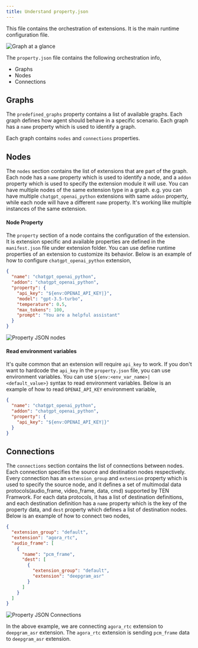 ```yaml
---
title: Understand property.json
---
```


This file contains the orchestration of extensions. It is the main runtime configuration file.

![Graph at a glance](https://ten-framework-assets.s3.amazonaws.com/doc-assets/graph_at_a_glance.png?raw=true)

The `property.json` file contains the following orchestration info,

- Graphs
- Nodes
- Connections

## Graphs

The `predefined_graphs` property contains a list of available graphs. Each graph defines how agent should behave in a specific scenario. Each graph has a `name` property which is used to identify a graph.

Each graph contains `nodes` and `connections` properties.

## Nodes

The `nodes` section contains the list of extensions that are part of the graph. Each node has a `name` property which is used to identify a node, and a `addon` property which is used to specify the extension module it will use. You can have multiple nodes of the same extension type in a graph. e.g. you can have multiple `chatgpt_openai_python` extensions with same `addon` property, while each node will have a different `name` property. It's working like multiple instances of the same extension.

#### Node Property

The `property` section of a node contains the configuration of the extension. It is extension specific and available properties are defined in the `manifest.json` file under extension folder. You can use define runtime properties of an extension to customize its behavior. Below is an example of how to configure `chatgpt_openai_python` extension,

```json
{
  "name": "chatgpt_openai_python",
  "addon": "chatgpt_openai_python",
  "property": {
    "api_key": "${env:OPENAI_API_KEY|}",
    "model": "gpt-3.5-turbo",
    "temperature": 0.5,
    "max_tokens": 100,
    "prompt": "You are a helpful assistant"
  }
}
```

![Property JSON nodes](https://ten-framework-assets.s3.amazonaws.com/doc-assets/property_json_connections.png?raw=true)

#### Read environment variables

It's quite common that an extension will require `api_key` to work. If you don't want to hardcode the `api_key` in the `property.json` file, you can use environment variables. You can use `${env:<env_var_name>|<default_value>}` syntax to read environment variables. Below is an example of how to read `OPENAI_API_KEY` environment variable,

```json
{
  "name": "chatgpt_openai_python",
  "addon": "chatgpt_openai_python",
  "property": {
    "api_key": "${env:OPENAI_API_KEY|}"
  }
}
```

## Connections

The `connections` section contains the list of connections between nodes. Each connection specifies the source and destination nodes respectively. Every connection has an `extension_group` and `extension` property which is used to specify the source node, and it defines a set of multimodal data protocols(audio_frame, video_frame, data, cmd) supported by TEN Framwork. For each data protocols, it has a list of destination definitions, and each destination definition has a `name` property which is the key of the property data, and `dest` property which defines a list of destination nodes. Below is an example of how to connect two nodes,

```json
{
  "extension_group": "default",
  "extension": "agora_rtc",
  "audio_frame": [
    {
      "name": "pcm_frame",
      "dest": [
        {
          "extension_group": "default",
          "extension": "deepgram_asr"
        }
      ]
    }
  ]
}
```

![Property JSON Connections](https://ten-framework-assets.s3.amazonaws.com/doc-assets/property_json_nodes.png?raw=true)

In the above example, we are connecting `agora_rtc` extension to `deepgram_asr` extension. The `agora_rtc` extension is sending `pcm_frame` data to `deepgram_asr` extension.
